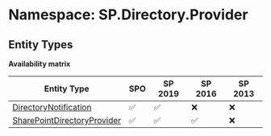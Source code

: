 # Namespace: SP.Directory.Provider

## Entity Types

**Availability matrix**

Entity Type | SPO | SP 2019 | SP 2016 | SP 2013
----------|-----|---------|---------|--------
[DirectoryNotification](./EntityTypes/DirectoryNotification.md) | ✅ | ✅ | ❌ | ❌
[SharePointDirectoryProvider](./EntityTypes/SharePointDirectoryProvider.md) | ✅ | ✅ | ✅ | ❌
